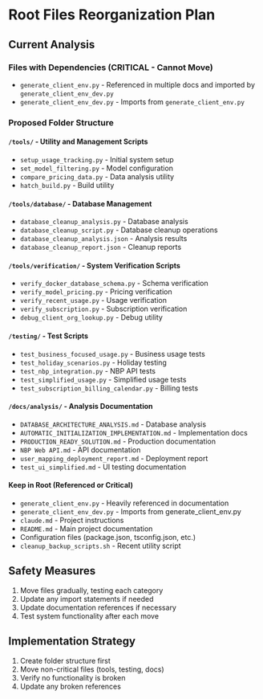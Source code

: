# Root Files Reorganization Plan

## Current Analysis

### Files with Dependencies (CRITICAL - Cannot Move)
- `generate_client_env.py` - Referenced in multiple docs and imported by `generate_client_env_dev.py`
- `generate_client_env_dev.py` - Imports from `generate_client_env.py`

### Proposed Folder Structure

#### `/tools/` - Utility and Management Scripts
- `setup_usage_tracking.py` - Initial system setup
- `set_model_filtering.py` - Model configuration
- `compare_pricing_data.py` - Data analysis utility
- `hatch_build.py` - Build utility

#### `/tools/database/` - Database Management
- `database_cleanup_analysis.py` - Database analysis
- `database_cleanup_script.py` - Database cleanup operations
- `database_cleanup_analysis.json` - Analysis results
- `database_cleanup_report.json` - Cleanup reports

#### `/tools/verification/` - System Verification Scripts
- `verify_docker_database_schema.py` - Schema verification
- `verify_model_pricing.py` - Pricing verification  
- `verify_recent_usage.py` - Usage verification
- `verify_subscription.py` - Subscription verification
- `debug_client_org_lookup.py` - Debug utility

#### `/testing/` - Test Scripts
- `test_business_focused_usage.py` - Business usage tests
- `test_holiday_scenarios.py` - Holiday testing
- `test_nbp_integration.py` - NBP API tests
- `test_simplified_usage.py` - Simplified usage tests
- `test_subscription_billing_calendar.py` - Billing tests

#### `/docs/analysis/` - Analysis Documentation
- `DATABASE_ARCHITECTURE_ANALYSIS.md` - Database analysis
- `AUTOMATIC_INITIALIZATION_IMPLEMENTATION.md` - Implementation docs
- `PRODUCTION_READY_SOLUTION.md` - Production documentation
- `NBP Web API.md` - API documentation
- `user_mapping_deployment_report.md` - Deployment report
- `test_ui_simplified.md` - UI testing documentation

#### Keep in Root (Referenced or Critical)
- `generate_client_env.py` - Heavily referenced in documentation
- `generate_client_env_dev.py` - Imports from generate_client_env.py
- `claude.md` - Project instructions
- `README.md` - Main project documentation
- Configuration files (package.json, tsconfig.json, etc.)
- `cleanup_backup_scripts.sh` - Recent utility script

## Safety Measures
1. Move files gradually, testing each category
2. Update any import statements if needed
3. Update documentation references if necessary
4. Test system functionality after each move

## Implementation Strategy
1. Create folder structure first
2. Move non-critical files (tools, testing, docs)
3. Verify no functionality is broken
4. Update any broken references